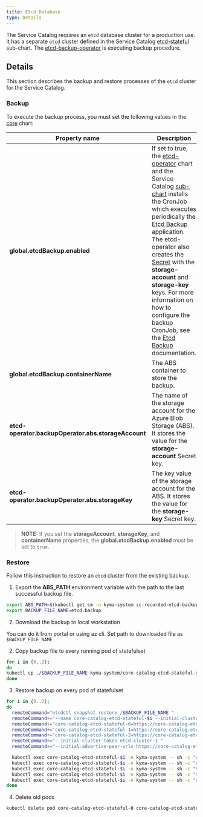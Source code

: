 ```yaml
---
title: Etcd Database
type: Details
---
```


The Service Catalog requires an `etcd` database cluster for a production use.
It has a separate `etcd` cluster defined in the Service Catalog [etcd-stateful][sc-etcd-sub-chart] sub-chart.
The [etcd-backup-operator][etcd-backup-operator] is executing backup procedure.

## Details

This section describes the backup and restore processes of the `etcd` cluster for the Service Catalog.

### Backup

To execute the backup process, you must set the following values in the [core][core-chart-values] chart:

| Property name              | Description |
|---------------------------------------------------|---|
| **global.etcdBackup.enabled**                       | If set to true, the [etcd-operator][etcd-operator-chart] chart and the Service Catalog [sub-chart][sc-backup-sub-chart] installs the CronJob which executes periodically the [Etcd Backup][etcd-backup-app] application. The etcd-operator also creates the [Secret][abs-creds] with the **storage-account** and **storage-key** keys. For more information on how to configure the backup CronJob, see the [Etcd Backup][etcd-backup-app-readme] documentation. |
| **global.etcdBackup.containerName**                 | The ABS container to store the backup. |
| **etcd-operator.backupOperator.abs.storageAccount** | The name of the storage account for the Azure Blob Storage (ABS). It stores the value for the **storage-account** Secret key. |
| **etcd-operator.backupOperator.abs.storageKey**     | The key value of the storage account for the ABS. It stores the value for the **storage-key** Secret key. |

> **NOTE:** If you set the **storageAccount**, **storageKey**, and **containerName** properties, the **global.etcdBackup.enabled** must be set to `true`.

### Restore

Follow this instruction to restore an `etcd` cluster from the existing backup.

1. Export the **ABS_PATH** environment variable with the path to the last successful backup file.
```bash
export ABS_PATH=$(kubectl get cm -n kyma-system sc-recorded-etcd-backup-data -o=jsonpath='{.data.abs-backup-file-path-from-last-success}')
export BACKUP_FILE_NAME=etcd.backup
```

2. Download the backup to local workstation

You can do it from portal or using az cli. Set path to downloaded file as `$BACKUP_FILE_NAME`

2. Copy backup file to every running pod of statefulset

```bash
for i in {0..2};
do
kubectl cp ./$BACKUP_FILE_NAME kyma-system/core-catalog-etcd-stateful-$i:/$BACKUP_FILE_NAME
done
```

3. Restore backup on every pod of statefulset

```bash
for i in {0..2};
do
  remoteCommand="etcdctl snapshot restore /$BACKUP_FILE_NAME "
  remoteCommand+="--name core-catalog-etcd-stateful-$i --initial-cluster "
  remoteCommand+="core-catalog-etcd-stateful-0=https://core-catalog-etcd-stateful-0.core-catalog-etcd-stateful.kyma-system.svc.cluster.local:2380,"
  remoteCommand+="core-catalog-etcd-stateful-1=https://core-catalog-etcd-stateful-1.core-catalog-etcd-stateful.kyma-system.svc.cluster.local:2380,"
  remoteCommand+="core-catalog-etcd-stateful-2=https://core-catalog-etcd-stateful-2.core-catalog-etcd-stateful.kyma-system.svc.cluster.local:2380 "
  remoteCommand+="--initial-cluster-token etcd-cluster-1 "
  remoteCommand+="--initial-advertise-peer-urls https://core-catalog-etcd-stateful-$i.core-catalog-etcd-stateful.kyma-system.svc.cluster.local:2380"

  kubectl exec core-catalog-etcd-stateful-$i -n kyma-system -- sh -c "rm -rf core-catalog-etcd-stateful-$i.etcd"
  kubectl exec core-catalog-etcd-stateful-$i -n kyma-system -- sh -c "rm -rf /var/run/etcd/backup.etcd"
  kubectl exec core-catalog-etcd-stateful-$i -n kyma-system -- sh -c "$remoteCommand"
  kubectl exec core-catalog-etcd-stateful-$i -n kyma-system -- sh -c "mv -f core-catalog-etcd-stateful-$i.etcd /var/run/etcd/backup.etcd"
  kubectl exec core-catalog-etcd-stateful-$i -n kyma-system -- sh -c "rm $BACKUP_FILE_NAME"
done
```

4. Delete old pods

```bash
kubectl delete pod core-catalog-etcd-stateful-0 core-catalog-etcd-stateful-1 core-catalog-etcd-stateful-2 -n kyma-system
```

[etcd-backup-operator]:https://github.com/coreos/etcd-operator/blob/master/doc/user/walkthrough/backup-operator.md

<!-- These absolute paths should be replaced with the relative links after adding this functionality to Kyma -->
[sc-etcd-sub-chart]:https://github.com/kyma-project/kyma/blob/master/resources/core/charts/service-catalog/charts/etcd-stateful/templates/etcd-cluster.yaml
[sc-backup-sub-chart]:https://github.com/kyma-project/kyma/blob/master/resources/core/charts/service-catalog/charts/etcd-stateful/templates/backup-job.yaml
[etcd-operator-chart]:https://github.com/kyma-project/kyma/blob/master/resources/core/charts/service-catalog/charts/etcd
[etcd-backup-operator-chart]:https://github.com/kyma-project/kyma/blob/master/resources/core/charts/etcd-operator/templates/backup-deployment.yaml
[core-chart-values]:https://github.com/kyma-project/kyma/blob/master/resources/core/values.yaml

[etcd-backup-app-readme]:https://github.com/kyma-project/kyma/blob/master/tools/etcd-backup/README.md
[etcd-backup-app]:https://github.com/kyma-project/kyma/blob/master/tools/etcd-backup

[abs-creds]:https://github.com/kyma-project/kyma/blob/master/resources/core/charts/etcd-operator/templates/etcd-backup-abs-storage-secret.yaml
